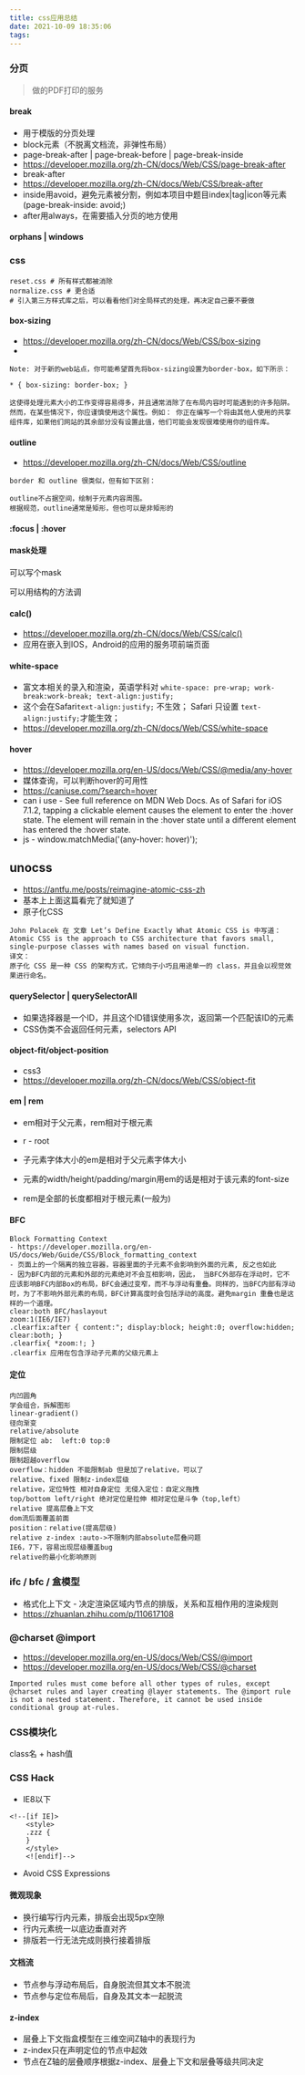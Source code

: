 ```yaml
---
title: css应用总结
date: 2021-10-09 18:35:06
tags:
---
```

### 分页
> 做的PDF打印的服务

#### break
- 用于模版的分页处理
- block元素（不脱离文档流，非弹性布局）
- page-break-after | page-break-before | page-break-inside
- https://developer.mozilla.org/zh-CN/docs/Web/CSS/page-break-after
- break-after
- https://developer.mozilla.org/zh-CN/docs/Web/CSS/break-after
- inside用avoid，避免元素被分割，例如本项目中题目index|tag|icon等元素(page-break-inside: avoid;)
- after用always，在需要插入分页的地方使用

#### orphans | windows

### css
```
reset.css # 所有样式都被消除
normalize.css # 更合适
# 引入第三方样式库之后，可以看看他们对全局样式的处理，再决定自己要不要做
```
#### box-sizing
- https://developer.mozilla.org/zh-CN/docs/Web/CSS/box-sizing
- 
```
Note: 对于新的web站点，你可能希望首先将box-sizing设置为border-box，如下所示：

* { box-sizing: border-box; }

这使得处理元素大小的工作变得容易得多，并且通常消除了在布局内容时可能遇到的许多陷阱。然而，在某些情况下，你应谨慎使用这个属性。例如： 你正在编写一个将由其他人使用的共享组件库，如果他们网站的其余部分没有设置此值，他们可能会发现很难使用你的组件库。
```

#### outline
- https://developer.mozilla.org/zh-CN/docs/Web/CSS/outline
```
border 和 outline 很类似，但有如下区别：

outline不占据空间，绘制于元素内容周围。
根据规范，outline通常是矩形，但也可以是非矩形的

```

#### :focus | :hover

#### mask处理
可以写个mask
<div class="xxx-xxx-mask"></div>
<div class="xxx-xxx"></div>
可以用结构的方法调


#### calc()
- https://developer.mozilla.org/zh-CN/docs/Web/CSS/calc()
- 应用在嵌入到IOS，Android的应用的服务项前端页面


#### white-space
- 富文本相关的录入和渲染，英语学科对 
`white-space: pre-wrap; work-break:work-break; text-align:justify;`
- 这个会在Safari`text-align:justify;` 不生效； Safari 只设置 `text-align:justify;`才能生效；
- https://developer.mozilla.org/zh-CN/docs/Web/CSS/white-space


#### hover 
- https://developer.mozilla.org/en-US/docs/Web/CSS/@media/any-hover
- 媒体查询，可以判断hover的可用性
- https://caniuse.com/?search=hover
- can i use - See full reference on MDN Web Docs. As of Safari for iOS 7.1.2, tapping a clickable element causes the element to enter the :hover state. The element will remain in the :hover state until a different element has entered the :hover state.
- js - window.matchMedia('(any-hover: hover)');


## unocss
- https://antfu.me/posts/reimagine-atomic-css-zh 
- 基本上上面这篇看完了就知道了
- 原子化CSS
```
John Polacek 在 文章 Let’s Define Exactly What Atomic CSS is 中写道：
Atomic CSS is the approach to CSS architecture that favors small, single-purpose classes with names based on visual function.
译文：
原子化 CSS 是一种 CSS 的架构方式，它倾向于小巧且用途单一的 class，并且会以视觉效果进行命名。
```

#### querySelector | querySelectorAll
- 如果选择器是一个ID，并且这个ID错误使用多次，返回第一个匹配该ID的元素
- CSS伪类不会返回任何元素，selectors API

#### object-fit/object-position
- css3
- https://developer.mozilla.org/zh-CN/docs/Web/CSS/object-fit


#### em | rem
- em相对于父元素，rem相对于根元素
- r - root

- 子元素字体大小的em是相对于父元素字体大小
- 元素的width/height/padding/margin用em的话是相对于该元素的font-size
- rem是全部的长度都相对于根元素(一般为<html>)

#### BFC 
```
Block Formatting Context
- https://developer.mozilla.org/en-US/docs/Web/Guide/CSS/Block_formatting_context
- 页面上的一个隔离的独立容器，容器里面的子元素不会影响到外面的元素, 反之也如此
- 因为BFC内部的元素和外部的元素绝对不会互相影响，因此， 当BFC外部存在浮动时，它不应该影响BFC内部Box的布局，BFC会通过变窄，而不与浮动有重叠。同样的，当BFC内部有浮动时，为了不影响外部元素的布局，BFC计算高度时会包括浮动的高度。避免margin 重叠也是这样的一个道理。
clear:both BFC/haslayout
zoom:1(IE6/IE7)
.clearfix:after { content:"; display:block; height:0; overflow:hidden; clear:both; }
.clearfix{ *zoom:!; }
.clearfix 应用在包含浮动子元素的父级元素上
```

#### 定位
```
内凹圆角
学会组合，拆解图形
linear-gradient()
径向渐变
relative/absolute
限制定位 ab:  left:0 top:0
限制层级
限制超越overflow
overflow：hidden 不能限制ab 但是加了relative，可以了
relative、fixed 限制z-index层级
relative，定位特性 相对自身定位 无侵入定位：自定义拖拽
top/bottom left/right 绝对定位是拉伸 相对定位是斗争（top,left）
relative 提高层叠上下文
dom流后面覆盖前面
position：relative(提高层级)
relative z-index :auto->不限制内部absolute层叠问题
IE6，7下，容易出现层级覆盖bug
relative的最小化影响原则
```

### ifc / bfc / 盒模型
- 格式化上下文 - 决定渲染区域内节点的排版，关系和互相作用的渲染规则
- https://zhuanlan.zhihu.com/p/110617108

### @charset @import
- https://developer.mozilla.org/en-US/docs/Web/CSS/@import
- https://developer.mozilla.org/en-US/docs/Web/CSS/@charset
```
Imported rules must come before all other types of rules, except @charset rules and layer creating @layer statements. The @import rule is not a nested statement. Therefore, it cannot be used inside conditional group at-rules.
```

### CSS模块化
class名 + hash值


### CSS Hack
- IE8以下
```
<!--[if IE]>
	<style>
	.zzz {
	}
	</style>
	<![endif]-->
```
- Avoid CSS Expressions

#### 微观现象
- 换行编写行内元素，排版会出现5px空隙
- 行内元素统一以底边垂直对齐
- 排版若一行无法完成则换行接着排版

#### 文档流
- 节点参与浮动布局后，自身脱流但其文本不脱流
- 节点参与定位布局后，自身及其文本一起脱流

#### z-index
- 层叠上下文指盒模型在三维空间Z轴中的表现行为
- z-index只在声明定位的节点中起效
- 节点在Z轴的层叠顺序根据z-index、层叠上下文和层叠等级共同决定
